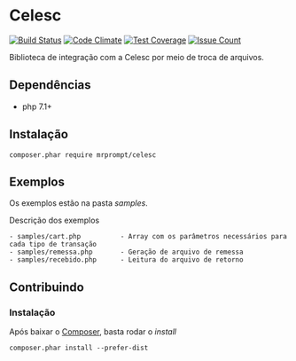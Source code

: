 Celesc
======

[![Build Status](https://travis-ci.org/mrprompt/Celesc.svg?branch=master)](https://travis-ci.org/mrprompt/Celesc)
[![Code Climate](https://codeclimate.com/github/mrprompt/Celesc/badges/gpa.svg)](https://codeclimate.com/github/mrprompt/Celesc)
[![Test Coverage](https://codeclimate.com/github/mrprompt/Celesc/badges/coverage.svg)](https://codeclimate.com/github/mrprompt/Celesc/coverage)
[![Issue Count](https://codeclimate.com/github/mrprompt/Celesc/badges/issue_count.svg)](https://codeclimate.com/github/mrprompt/Celesc)

Biblioteca de integração com a Celesc por meio de troca de arquivos.

## Dependências

- php 7.1+

## Instalação

```
composer.phar require mrprompt/celesc
```
    
## Exemplos
Os exemplos estão na pasta *samples*.

Descrição dos exemplos

    - samples/cart.php          - Array com os parâmetros necessários para cada tipo de transação
    - samples/remessa.php       - Geração de arquivo de remessa
    - samples/recebido.php      - Leitura do arquivo de retorno

## Contribuindo

### Instalação
Após baixar o [Composer](http://www.getcomposer.org), basta rodar o *install*

```
composer.phar install --prefer-dist
```
